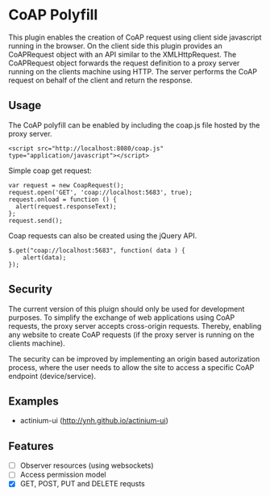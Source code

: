 # CoAP Polyfill
This plugin enables the creation of CoAP request using client side javascript running in the browser.
On the client side this plugin provides an CoAPRequest object with an API similar to the XMLHttpRequest.
The CoAPRequest object forwards the request definition to a proxy server running on the clients machine using HTTP.
The server performs the CoAP request on behalf of the client and return the response.

## Usage
The CoAP polyfill can be enabled by including the coap.js file hosted by the proxy server.

	<script src="http://localhost:8080/coap.js" type="application/javascript"></script>

Simple coap get request:


    var request = new CoapRequest();
    request.open('GET', 'coap://localhost:5683', true);
    request.onload = function () {
      alert(request.responseText);
    };
    request.send();

Coap requests can also be created using the jQuery API.

    $.get("coap://localhost:5683", function( data ) {
        alert(data);
    });

## Security
The current version of this pluign should only be used for development purposes. To simplify the exchange of web applications using CoAP requests, the proxy server accepts cross-origin requests. Thereby, enabling any website to create CoAP requests (if the proxy server is running on the clients machine). 

The security can be improved by implementing an origin based autorization process, where the user needs to allow the site to access a specific CoAP endpoint (device/service).

## Examples
 - actinium-ui (http://ynh.github.io/actinium-ui)

## Features
- [ ] Observer resources (using websockets)
- [ ] Access permission model
- [x] GET, POST, PUT and DELETE requsts